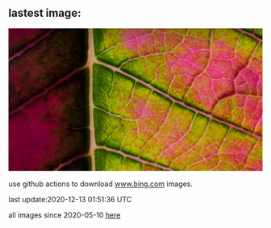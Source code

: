 ## lastest image:
![](images/BractCloseup.jpg)

use github actions to download www.bing.com images.

last update:2020-12-13 01:51:36 UTC

all images since 2020-05-10 [here](https://github.com/counter2015/bing-daily-images/tree/master/images) 
